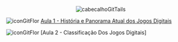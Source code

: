 <div align="center">

![cabecalhoGitTails](https://github.com/user-attachments/assets/e49807ce-6a70-4c47-aa55-11e6ee7d896d)
  
</div>


![iconGitFlor](https://github.com/user-attachments/assets/04e7d657-05ab-40b3-b227-b166427726aa) [Aula 1 - História e Panorama Atual dos Jogos Digitais](https://github.com/brunamota/TopicosEmComputacaoGrafica/blob/main/Aulas/Aulas01.md)

![iconGitFlor](https://github.com/user-attachments/assets/04e7d657-05ab-40b3-b227-b166427726aa) [Aula 2 - Classificação Dos Jogos Digitais] 
